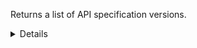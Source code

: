 Returns a list of API specification versions.

<details>
<summary>Details</summary>

## Sort expressions

The following table lists the field names and directions you can use in a sort expression.

| Field               | Type        | Direction | Example                         |
|---------------------|-------------|-----------|---------------------------------|
| `id`                | `uuid`      | `asc`     | `?sort=asc(id)`                 |
|                     |             | `desc`    | `?sort=desc(id)`                |
| `name`              | `string`    | `asc`     | `?sort=asc(name)`               |
|                     |             | `desc`    | `?sort=desc(name)`              |
| `publishTime`       | `date-time` | `asc`     | `?sort=asc(publishTime)`        |
|                     |             | `desc`    | `?sort=desc(publishTime)`       |
| `semVer.major`      | `integer`   | `asc`     | `?sort=asc(semVer.major)`       |
|                     |             | `desc`    | `?sort=desc(semVer.major)`      |
| `semVer.minor`      | `integer`   | `asc`     | `?sort=asc(semVer.minor)`       |
|                     |             | `desc`    | `?sort=desc(semVer.minor)`      |
| `semVer.patch`      | `integer`   | `asc`     | `?sort=asc(semVer.patch)`       |
|                     |             | `desc`    | `?sort=desc(semVer.patch)`      |
| `semVer.preRelease` | `string`    | `asc`     | `?sort=asc(semVer.preRelease)`  |
|                     |             | `desc`    | `?sort=desc(semVer.preRelease)` |
| `semVer.build`      | `string`    | `asc`     | `?sort=asc(semVer.build)`       |
|                     |             | `desc`    | `?sort=desc(semVer.build)`      |
| `createTime`        | `date-time` | `asc`     | `?sort=asc(createTime)`         |
|                     |             | `desc`    | `?sort=desc(createTime)`        |
| `updateTime`        | `date-time` | `asc`     | `?sort=asc(updateTime)`         |
|                     |             | `desc`    | `?sort=desc(updateTime)`        |

### Default sort expression

If the `sort` parameter is omitted, the default sort expression is used:

```
?sort=desc(publishTime)
```

This causes results to be sorted by `publishTime` in descending order (from most recent to oldest).

## Filter expressions

The following table lists the field names and operators you can use in a filter expression.

| Field                                                       | Type                    | Operator | Example                                                                                                              |
|-------------------------------------------------------------|-------------------------|----------|----------------------------------------------------------------------------------------------------------------------|
| `id`                                                        | `uuid`                  | `eq`     | `?filter=eq(id,"533d3fe3-bccc-405a-9904-4f516e892856")`                                                              |
|                                                             |                         | `neq`    | `?filter=neq(id,"533d3fe3-bccc-405a-9904-4f516e892856")`                                                             |
| `name`                                                      | `string`                | `eq`     | `?filter=eq(name,"1.2.0")`                                                                                           |
|                                                             |                         | `neq`    | `?filter=neq(name,"1.2.0")`                                                                                          |
|                                                             |                         | `has`    | `?filter=has(name,"1.2")`                                                                                            |
|                                                             |                         | `stw`    | `?filter=stw(name,"1.2")`                                                                                            |
|                                                             |                         | `enw`    | `?filter=enw(name,"2.0")`                                                                                            |
|                                                             |                         | `reg`    | `?filter=reg(name,"^[a-zA-Z0-9 ]+$")`                                                                                |
| `publishTime`                                               | `date-time`             | `eq`     | `?filter=eq(publishTime,"2024-03-16T14:15:30.500Z")`                                                                 |
|                                                             |                         | `neq`    | `?filter=neq(publishTime,"2024-03-16T14:15:30.500Z")`                                                                |
|                                                             |                         | `gt`     | `?filter=gt(publishTime,"2024-03-16T14:15:30.500Z")`                                                                 |
|                                                             |                         | `gte`    | `?filter=gte(publishTime,"2024-03-16T14:15:30.500Z")`                                                                |
|                                                             |                         | `lt`     | `?filter=lt(publishTime,"2024-03-16T14:15:30.500Z")`                                                                 |
|                                                             |                         | `lte`    | `?filter=lte(publishTime,"2024-03-16T14:15:30.500Z")`                                                                |
| `semVer.major`                                              | `integer`               | `eq`     | `?filter=eq(semVer.major,1)`                                                                                         |
|                                                             |                         | `neq`    | `?filter=neq(semVer.major,1)`                                                                                        |
|                                                             |                         | `gt`     | `?filter=gt(semVer.major,1)`                                                                                         |
|                                                             |                         | `gte`    | `?filter=gte(semVer.major,1)`                                                                                        |
|                                                             |                         | `lt`     | `?filter=lt(semVer.major,1)`                                                                                         |
|                                                             |                         | `lte`    | `?filter=lte(semVer.major,1)`                                                                                        |
| `semVer.minor`                                              | `integer`               | `eq`     | `?filter=eq(semVer.minor,2)`                                                                                         |
|                                                             |                         | `neq`    | `?filter=neq(semVer.minor,2)`                                                                                        |
|                                                             |                         | `gt`     | `?filter=gt(semVer.minor,2)`                                                                                         |
|                                                             |                         | `gte`    | `?filter=gte(semVer.minor,2)`                                                                                        |
|                                                             |                         | `lt`     | `?filter=lt(semVer.minor,2)`                                                                                         |
|                                                             |                         | `lte`    | `?filter=lte(semVer.minor,2)`                                                                                        |
| `semVer.patch`                                              | `integer`               | `eq`     | `?filter=eq(semVer.patch,0)`                                                                                         |
|                                                             |                         | `neq`    | `?filter=neq(semVer.patch,0)`                                                                                        |
|                                                             |                         | `gt`     | `?filter=gt(semVer.patch,0)`                                                                                         |
|                                                             |                         | `gte`    | `?filter=gte(semVer.patch,0)`                                                                                        |
|                                                             |                         | `lt`     | `?filter=lt(semVer.patch,0)`                                                                                         |
|                                                             |                         | `lte`    | `?filter=lte(semVer.patch,0)`                                                                                        |
| `semVer.preRelease`                                         | `string`                | `eq`     | `?filter=eq(semVer.preRelease,"beta")`                                                                               |
|                                                             |                         | `neq`    | `?filter=neq(semVer.preRelease,"beta")`                                                                              |
|                                                             |                         | `has`    | `?filter=has(semVer.preRelease,"be")`                                                                                |
|                                                             |                         | `stw`    | `?filter=stw(semVer.preRelease,"be")`                                                                                |
|                                                             |                         | `enw`    | `?filter=enw(semVer.preRelease,"ta")`                                                                                |
|                                                             |                         | `reg`    | `?filter=reg(semVer.preRelease,"^[a-zA-Z0-9 ]+$")`                                                                   |
| `semVer.build`                                              | `string`                | `eq`     | `?filter=eq(semVer.build,"exp.sha.5114f85")`                                                                         |
|                                                             |                         | `neq`    | `?filter=neq(semVer.build,"exp.sha.5114f85")`                                                                        |
|                                                             |                         | `has`    | `?filter=has(semVer.build,"exp.sha")`                                                                                |
|                                                             |                         | `stw`    | `?filter=stw(semVer.build,"exp.sha")`                                                                                |
|                                                             |                         | `enw`    | `?filter=enw(semVer.build,"5114f85")`                                                                                |
|                                                             |                         | `reg`    | `?filter=reg(semVer.build,"^[a-zA-Z0-9 ]+$")`                                                                        |
| `lifecycleState`                                            | `ProductLifecycleState` | `eq`     | `?filter=eq(lifecycleState,"PUBLISHED")`                                                                             |
|                                                             |                         | `neq`    | `?filter=neq(lifecycleState,"PUBLISHED")`                                                                            |
| `communicationStandardVersions.$it.id`                      | `uuid`                  | `eq`     | `?filter=any(communicationStandardVersions,eq($it.id,"533d3fe3-bccc-405a-9904-4f516e892856"))`                       |
|                                                             |                         | `neq`    | `?filter=all(communicationStandardVersions,neq($it.id,"533d3fe3-bccc-405a-9904-4f516e892856"))`                      |
| `communicationStandardVersions.$it.communicationStandardId` | `uuid`                  | `eq`     | `?filter=any(communicationStandardVersions,eq($it.communicationStandardId,"533d3fe3-bccc-405a-9904-4f516e892856"))`  |
|                                                             |                         | `neq`    | `?filter=all(communicationStandardVersions,neq($it.communicationStandardId,"533d3fe3-bccc-405a-9904-4f516e892856"))` |
| `informationStandardVersions.$it.id`                        | `uuid`                  | `eq`     | `?filter=any(informationStandardVersions,eq($it.id,"533d3fe3-bccc-405a-9904-4f516e892856"))`                         |
|                                                             |                         | `neq`    | `?filter=all(informationStandardVersions,neq($it.id,"533d3fe3-bccc-405a-9904-4f516e892856"))`                        |
| `informationStandardVersions.$it.informationStandardId`     | `uuid`                  | `eq`     | `?filter=any(informationStandardVersions,eq($it.informationStandardId,"533d3fe3-bccc-405a-9904-4f516e892856"))`      |
|                                                             |                         | `neq`    | `?filter=all(informationStandardVersions,neq($it.informationStandardId,"533d3fe3-bccc-405a-9904-4f516e892856"))`     |
| `trustFrameworkVersions.$it.id`                             | `uuid`                  | `eq`     | `?filter=any(trustFrameworkVersions,eq($it.id,"533d3fe3-bccc-405a-9904-4f516e892856"))`                              |
|                                                             |                         | `neq`    | `?filter=all(trustFrameworkVersions,neq($it.id,"533d3fe3-bccc-405a-9904-4f516e892856"))`                             |
| `trustFrameworkVersions.$it.trustFrameworkId`               | `uuid`                  | `eq`     | `?filter=any(trustFrameworkVersions,eq($it.trustFrameworkId,"533d3fe3-bccc-405a-9904-4f516e892856"))`                |
|                                                             |                         | `neq`    | `?filter=all(trustFrameworkVersions,neq($it.trustFrameworkId,"533d3fe3-bccc-405a-9904-4f516e892856"))`               |
| `lastDeclarationOfConformity.requirementsVersion`           | `string`                | `eq`     | `?filter=eq(lastDeclarationOfConformity.requirementsVersion,"1.2.0")`                                                |
|                                                             |                         | `neq`    | `?filter=neq(lastDeclarationOfConformity.requirementsVersion,"1.2.0")`                                               |
|                                                             |                         | `has`    | `?filter=has(lastDeclarationOfConformity.requirementsVersion,"1.2")`                                                 |
|                                                             |                         | `stw`    | `?filter=stw(lastDeclarationOfConformity.requirementsVersion,"1.2")`                                                 |
|                                                             |                         | `enw`    | `?filter=enw(lastDeclarationOfConformity.requirementsVersion,"2.0")`                                                 |
|                                                             |                         | `reg`    | `?filter=reg(lastDeclarationOfConformity.requirementsVersion,"^[a-zA-Z0-9 ]+$")`                                     |
| `lastDeclarationOfConformity.rankingLevel`                  | `ApiRankingLevel`       | `eq`     | `?filter=eq(lastDeclarationOfConformity.rankingLevel,"OPEN_API")`                                                    |
|                                                             |                         | `neq`    | `?filter=neq(lastDeclarationOfConformity.rankingLevel,"OPEN_API")`                                                   |
| `createTime`                                                | `date-time`             | `eq`     | `?filter=eq(createTime,"2024-03-16T14:15:30.500Z")`                                                                  |
|                                                             |                         | `neq`    | `?filter=neq(createTime,"2024-03-16T14:15:30.500Z")`                                                                 |
|                                                             |                         | `gt`     | `?filter=gt(createTime,"2024-03-16T14:15:30.500Z")`                                                                  |
|                                                             |                         | `gte`    | `?filter=gte(createTime,"2024-03-16T14:15:30.500Z")`                                                                 |
|                                                             |                         | `lt`     | `?filter=lt(createTime,"2024-03-16T14:15:30.500Z")`                                                                  |
|                                                             |                         | `lte`    | `?filter=lte(createTime,"2024-03-16T14:15:30.500Z")`                                                                 |
| `updateTime`                                                | `date-time`             | `eq`     | `?filter=eq(updateTime,"2024-03-16T14:15:30.500Z")`                                                                  |
|                                                             |                         | `neq`    | `?filter=neq(updateTime,"2024-03-16T14:15:30.500Z")`                                                                 |
|                                                             |                         | `gt`     | `?filter=gt(updateTime,"2024-03-16T14:15:30.500Z")`                                                                  |
|                                                             |                         | `gte`    | `?filter=gte(updateTime,"2024-03-16T14:15:30.500Z")`                                                                 |
|                                                             |                         | `lt`     | `?filter=lt(updateTime,"2024-03-16T14:15:30.500Z")`                                                                  |
|                                                             |                         | `lte`    | `?filter=lte(updateTime,"2024-03-16T14:15:30.500Z")`                                                                 |

</details>